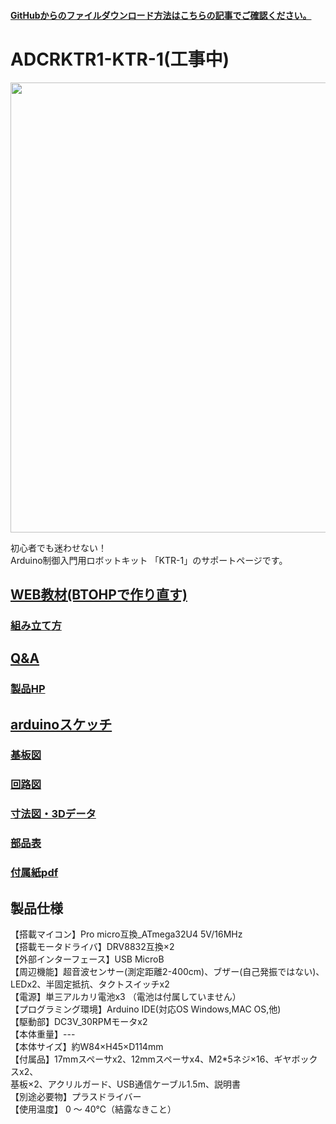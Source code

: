 #### [GitHubからのファイルダウンロード方法はこちらの記事でご確認ください。](https://bit-trade-one.co.jp/h2gh/)
# ADCRKTR1-KTR-1(工事中)



<img src="https://bit-trade-one.co.jp/wp/wp-content/uploads/2022/02/%E3%83%90%E3%83%8A%E3%83%BC%E5%A4%A7.jpg" width="720px">

初心者でも迷わせない！  
Arduino制御入門用ロボットキット 「KTR-1」のサポートページです。  

<!--
改行する場合、文末に半角スペース2個を置く

リンクの貼り方
[リンクになる文章](URL)
exp.
[Google](https://www.google.co.jp/)

画像の貼り方
![画像が読めない時に表示されるテキスト](画像のURL)
exp.
![bit-trade-one](https://bit-trade-one.co.jp/wp/wp-content/uploads/tcd-w/logo.png)
※先頭の"!"を忘れないこと


見出しの付け方

# 見出し1

## 見出し1-1

###　見出し1-2

# 見出し2

"#"を増やすと下位の見出しになる


-->


<!--
以下のURL内の"-ADXXXXX-Template"をリポジトリ名/ファイル名に変更 

製品によって無い情報(ライブラリへのリンクなど)は削除すること

ソフトの使い方、ライブラリの使い方などがWordなどである場合は、
各情報フォルダにMarkdown形式に起こし"Readme.md"という名前で保存すること
-->
## [WEB教材(BTOHPで作り直す)](https://sites.google.com/view/ktr-1web/0-%E3%83%88%E3%83%83%E3%83%97)

### [組み立て方](https://sites.google.com/view/ktr-1web/0-%E3%83%88%E3%83%83%E3%83%97)

## [Q&A](https://github.com/bit-trade-one/ADCRKTR1-KTR-1/blob/master/FAQ.md)

### [製品HP](https://bit-trade-one.co.jp/adcrktr1/) 

## [arduinoスケッチ](https://github.com/bit-trade-one/-ADXXXXX-Template/raw/master/Firmware/)

### [基板図](https://github.com/bit-trade-one/ADCRKTR1-KTR-1/blob/master/Schematics/KTR-1%E5%9F%BA%E6%9D%BF%E5%9B%B3V1.1.pdf)

### [回路図](https://github.com/bit-trade-one/ADCRKTR1-KTR-1/blob/master/Schematics/KTR-1%E5%9B%9E%E8%B7%AF%E5%9B%B3V1.1.pdf)

### [寸法図・3Dデータ](https://github.com/bit-trade-one/ADCRKTR1-KTR-1/tree/master/Dimensions)

### [部品表](https://github.com/bit-trade-one-ADXXXXX-Templateo/blob/master/Partslist/-ADXXXXX-Template-Partslist.md)

### [付属紙pdf](https://github.com/bit-trade-one/-ADXXXXX-Template/raw/master/Manual)

<!--
## 作例

[BTO公式]()  
[Twitter作例1]()  
[Twitter作例2]()  
[ブログ作例1]()  
[ブログ作例1]()  

## 雑誌掲載情報

[ラズパイマガジンXX年Y月号]()  
[Pc Watch]()
-->
## 製品仕様
【搭載マイコン】Pro micro互換_ATmega32U4 5V/16MHz  
【搭載モータドライバ】DRV8832互換×2  
【外部インターフェース】USB MicroB  
【周辺機能】超音波センサー(測定距離2-400cm)、ブザー(自己発振ではない)、LEDx2、半固定抵抗、タクトスイッチx2  
【電源】単三アルカリ電池x3 （電池は付属していません）  
【プログラミング環境】Arduino IDE(対応OS Windows,MAC OS,他)  
【駆動部】DC3V_30RPMモータx2  
【本体重量】---  
【本体サイズ】約W84×H45×D114mm  
【付属品】17mmスペーサx2、12mmスペーサx4、M2*5ネジ×16、ギヤボックスx2、  
基板×2、アクリルガード、USB通信ケーブル1.5m、説明書  
【別途必要物】プラスドライバー    
【使用温度】 0 ～ 40℃（結露なきこと）  
